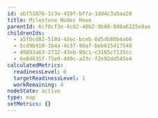 ```yaml
---
id: abf51876-1c3a-419f-bffa-1dd4c3a5aa20
title: Milestone Nodes Have
parentId: 6cf0cf3e-4c02-40b2-9b88-048a6225e8ae
childrenIds:
  - a5f0cd83-518d-42ec-bceb-0d5db80b4ab6
  - 5cd9b910-1b4a-4c37-98af-beb615417548
  - 49893a63-2732-43eb-89c1-c3165c7135cc
  - 6e04635f-75e0-4d9c-a23c-f2e92dd545e4
calculatedMetrics:
  readinessLevel: 0
  targetReadinessLevel: 1
  workRemaining: 4
nodeState: active
type: map
setMetrics: {}
---
```

